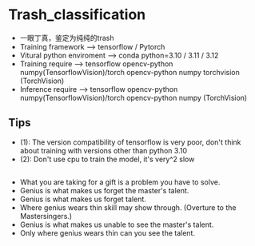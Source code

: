 # Trash_classification
- 一眼丁真，鉴定为纯纯的trash  
- Training framework --> tensorflow / Pytorch
- Vitural python enviroment --> conda python=3.10 / 3.11 / 3.12 
- Training require -->   tensorflow opencv-python numpy(TensorflowVision)/torch opencv-python numpy torchvision (TorchVision)
- Inference require -->  tensorflow opencv-python numpy(TensorflowVision)/torch opencv-python numpy (TorchVision)
## Tips
- (1): The version compatibility of tensorflow is very poor, don't think about training with versions other than python 3.10
- (2): Don't use cpu to train the model, it's very^2 slow
## 
- What you are taking for a gift is a problem you have to solve.
- Genius is what makes us forget the master's talent.
- Genius is what makes us forget talent.
- Where genius wears thin skill may show through. (Overture to the Mastersingers.)
- Genius is what makes us unable to see the master's talent.
- Only where genius wears thin can you see the talent.
